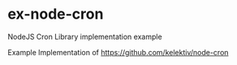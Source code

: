 # ex-node-cron
NodeJS Cron Library implementation example

Example Implementation of https://github.com/kelektiv/node-cron
